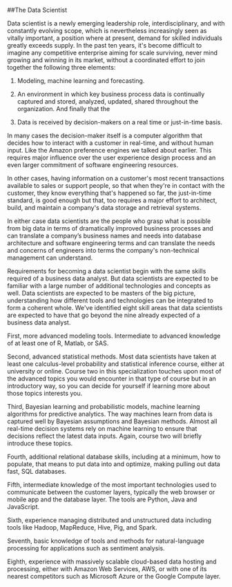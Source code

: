 ##The Data Scientist

Data scientist is a newly emerging leadership role, interdisciplinary, and with constantly evolving scope, which is nevertheless increasingly seen as vitally important, a position where at present, demand for skilled individuals greatly exceeds supply. In the past ten years, it's become difficult to imagine any competitive enterprise aiming for scale surviving, never mind growing and winning in its market, without a coordinated effort to join together the following three elements:

1. Modeling, machine learning and forecasting.

2. An environment in which key business process data is continually captured and stored, analyzed, updated, shared throughout the organization. And finally that the

3. Data is received by decision-makers on a real time or just-in-time basis.

In many cases the decision-maker itself is a computer algorithm that decides how to interact with a customer in real-time, and without human input. Like the Amazon preference engines we talked about earlier. This requires major influence over the user experience design process and an even larger commitment of software engineering resources.

In other cases, having information on a customer's most recent transactions available to sales or support people, so that when they're in contact with the customer, they know everything that's happened so far, the just-in-time standard, is good enough but that, too requires a major effort to architect, build, and maintain a company's data storage and retrieval systems.

In either case data scientists are the people who grasp what is possible from big data in terms of dramatically improved business processes and can translate a company’s business names and needs into database architecture and software engineering terms and can translate the needs and concerns of engineers into terms the company's non-technical management can understand.

Requirements for becoming a data scientist begin with the same skills required of a business data analyst. But data scientists are expected to be familiar with a large number of additional technologies and concepts as well. Data scientists are expected to be masters of the big picture, understanding how different tools and technologies can be integrated to form a coherent whole. We've identified eight skill areas that data scientists are expected to have that go beyond the nine already expected of a business data analyst.

First, more advanced modeling tools. Intermediate to advanced knowledge of at least one of R, Matlab, or SAS.

Second, advanced statistical methods. Most data scientists have taken at least one calculus-level probability and statistical inference course, either at university or online. Course two in this specialization touches upon most of the advanced topics you would encounter in that type of course but in an introductory way, so you can decide for yourself if learning more about those topics interests you.

Third, Bayesian learning and probabilistic models, machine learning algorithms for predictive analytics. The way machines learn from data is captured well by Bayesian assumptions and Bayesian methods. Almost all real-time decision systems rely on machine learning to ensure that decisions reflect the latest data inputs. Again, course two will briefly introduce these topics.

Fourth, additional relational database skills, including at a minimum, how to populate, that means to put data into and optimize, making pulling out data fast, SQL databases.

Fifth, intermediate knowledge of the most important technologies used to communicate between the customer layers, typically the web browser or mobile app and the database layer. The tools are Python, Java and JavaScript.

Sixth, experience managing distributed and unstructured data including tools like Hadoop, MapReduce, Hive, Pig, and Spark.

Seventh, basic knowledge of tools and methods for natural-language processing for applications such as sentiment analysis.

Eighth, experience with massively scalable cloud-based data hosting and processing, either with Amazon Web Services, AWS, or with one of its nearest competitors such as Microsoft Azure or the Google Compute layer.